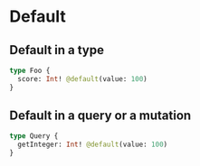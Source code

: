 # Default

## Default in a type

```graphql
type Foo {
  score: Int! @default(value: 100)
}
```

## Default in a query or a mutation

```graphql
type Query {
  getInteger: Int! @default(value: 100)
}
```